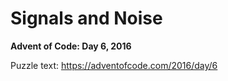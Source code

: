 # Signals and Noise

**Advent of Code: Day 6, 2016**

Puzzle text: <https://adventofcode.com/2016/day/6>
